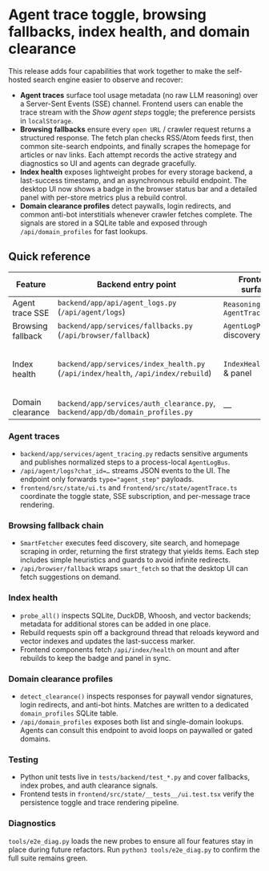 # Agent trace toggle, browsing fallbacks, index health, and domain clearance

This release adds four capabilities that work together to make the self-hosted
search engine easier to observe and recover:

- **Agent traces** surface tool usage metadata (no raw LLM reasoning) over a
  Server-Sent Events (SSE) channel. Frontend users can enable the trace stream
  with the *Show agent steps* toggle; the preference persists in
  `localStorage`.
- **Browsing fallbacks** ensure every `open URL` / crawler request returns a
  structured response. The fetch plan checks RSS/Atom feeds first, then common
  site-search endpoints, and finally scrapes the homepage for articles or nav
  links. Each attempt records the active strategy and diagnostics so UI and
  agents can degrade gracefully.
- **Index health** exposes lightweight probes for every storage backend, a
  last-success timestamp, and an asynchronous rebuild endpoint. The desktop UI
  now shows a badge in the browser status bar and a detailed panel with
  per-store metrics plus a rebuild control.
- **Domain clearance profiles** detect paywalls, login redirects, and common
  anti-bot interstitials whenever crawler fetches complete. The signals are
  stored in a SQLite table and exposed through `/api/domain_profiles` for fast
  lookups.

## Quick reference

| Feature | Backend entry point | Frontend surface | CLI helper |
| --- | --- | --- | --- |
| Agent trace SSE | `backend/app/api/agent_logs.py` (`/api/agent/logs`) | `ReasoningToggle`, `AgentTracePanel` | — |
| Browsing fallback | `backend/app/services/fallbacks.py` (`/api/browser/fallback`) | `AgentLogPanel` discovery list | — |
| Index health | `backend/app/services/index_health.py` (`/api/index/health`, `/api/index/rebuild`) | `IndexHealthBadge` & panel | `make index-health`, `make index-rebuild` |
| Domain clearance | `backend/app/services/auth_clearance.py`, `backend/app/db/domain_profiles.py` | — | — |

### Agent traces

- `backend/app/services/agent_tracing.py` redacts sensitive arguments and
  publishes normalized steps to a process-local `AgentLogBus`.
- `/api/agent/logs?chat_id=…` streams JSON events to the UI. The endpoint only
  forwards `type="agent_step"` payloads.
- `frontend/src/state/ui.ts` and `frontend/src/state/agentTrace.ts` coordinate
  the toggle state, SSE subscription, and per-message trace rendering.

### Browsing fallback chain

- `SmartFetcher` executes feed discovery, site search, and homepage scraping in
  order, returning the first strategy that yields items. Each step includes
  simple heuristics and guards to avoid infinite redirects.
- `/api/browser/fallback` wraps `smart_fetch` so that the desktop UI can fetch
  suggestions on demand.

### Index health

- `probe_all()` inspects SQLite, DuckDB, Whoosh, and vector backends; metadata
  for additional stores can be added in one place.
- Rebuild requests spin off a background thread that reloads keyword and vector
  indexes and updates the last-success marker.
- Frontend components fetch `/api/index/health` on mount and after rebuilds to
  keep the badge and panel in sync.

### Domain clearance profiles

- `detect_clearance()` inspects responses for paywall vendor signatures, login
  redirects, and anti-bot hints. Matches are written to a dedicated
  `domain_profiles` SQLite table.
- `/api/domain_profiles` exposes both list and single-domain lookups. Agents
  can consult this endpoint to avoid loops on paywalled or gated domains.

### Testing

- Python unit tests live in `tests/backend/test_*.py` and cover fallbacks,
  index probes, and auth clearance signals.
- Frontend tests in `frontend/src/state/__tests__/ui.test.tsx` verify the
  persistence toggle and trace rendering pipeline.

### Diagnostics

`tools/e2e_diag.py` loads the new probes to ensure all four features stay in
place during future refactors. Run `python3 tools/e2e_diag.py` to confirm the
full suite remains green.
